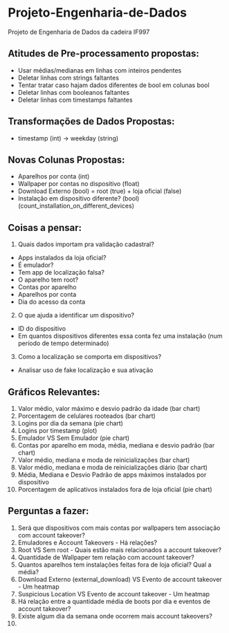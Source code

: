 # Projeto-Engenharia-de-Dados
Projeto de Engenharia de Dados da cadeira IF997

## Atitudes de Pre-processamento propostas:
* Usar médias/medianas em linhas com inteiros pendentes
* Deletar linhas com strings faltantes
* Tentar tratar caso hajam dados diferentes de bool em colunas bool
* Deletar linhas com booleanos faltantes
* Deletar linhas com timestamps faltantes

## Transformações de Dados Propostas:
* timestamp (int) -> weekday (string)

## Novas Colunas Propostas:
* Aparelhos por conta (int)
* Wallpaper por contas no dispositivo (float)
* Download Externo (bool) = root (true) + loja oficial (false)
* Instalação em dispositivo diferente? (bool) (count_installation_on_different_devices)


## Coisas a pensar:
1. Quais dados importam pra validação cadastral?
  * Apps instalados da loja oficial?
  * É emulador?
  * Tem app de localização falsa?
  * O aparelho tem root?
  * Contas por aparelho
  * Aparelhos por conta
  * Dia do acesso da conta

2. O que ajuda a identificar um dispositivo?
  * ID do dispositivo
  * Em quantos dispositivos diferentes essa conta fez uma instalação (num período de tempo determinado)

3. Como a localização se comporta em dispositivos?
  * Analisar uso de fake localização e sua ativação

## Gráficos Relevantes:
1. Valor médio, valor máximo e desvio padrão da idade (bar chart)
2. Porcentagem de celulares rooteados (bar chart)
3. Logins por dia da semana (pie chart)
4. Logins por timestamp (plot)
5. Emulador VS Sem Emulador (pie chart)
6. Contas por aparelho em moda, média, mediana e desvio padrão (bar chart)
7. Valor médio, mediana e moda de reinicializações (bar chart)
8. Valor médio, mediana e moda de reinicializações diário (bar chart)
9. Média, Mediana e Desvio Padrão de apps máximos instalados por dispositivo
10. Porcentagem de aplicativos instalados fora de loja oficial (pie chart)

## Perguntas a fazer:
1. Será que dispositivos com mais contas por wallpapers tem associação com account takeover?
2. Emuladores e Account Takeovers - Há relações?
3. Root VS Sem root - Quais estão mais relacionados a account takeover?
4. Quantidade de Wallpaper tem relação com account takeover?
5. Quantos aparelhos tem instalações feitas fora de loja oficial? Qual a média?
6. Download Externo (external_download) VS Evento de account takeover - Um heatmap
7. Suspicious Location VS Evento de account takeover - Um heatmap
8. Há relação entre a quantidade média de boots por dia e eventos de account takeover?
9. Existe algum dia da semana onde ocorrem mais account takeovers?
10. 
